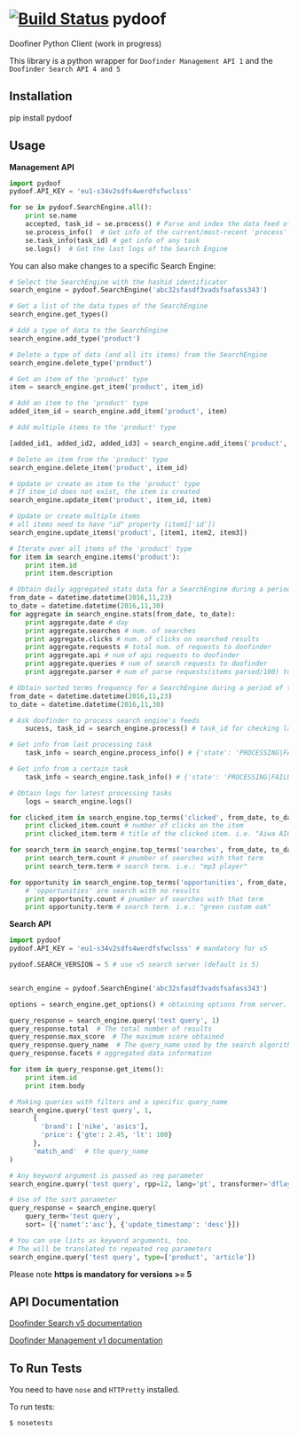 [![Build Status](https://api.travis-ci.org/doofinder/pydoof.svg?branch=master)](https://travis-ci.org/doofinder/pydoof)
pydoof
======

Doofiner Python Client (work in progress)

This library is a python wrapper for `Doofinder Management API 1`
and the `Doofinder Search API 4 and 5`

Installation
------------
  pip install pydoof

Usage
-----
**Management API**

```python
import pydoof
pydoof.API_KEY = 'eu1-s34v2sdfs4werdfsfwclsss'

for se in pydoof.SearchEngine.all():
    print se.name
    accepted, task_id = se.process() # Parse and index the data feed of the Search Engine
    se.process_info()  # Get info of the current/most-recent 'process' task
    se.task_info(task_id) # get info of any task
    se.logs()  # Get the last logs of the Search Engine
```

You can also make changes to a specific Search Engine:
```python
# Select the SearchEngine with the hashid identificator
search_engine = pydoof.SearchEngine('abc32sfasdf3vadsfsafass343')

# Get a list of the data types of the SearchEngine
search_engine.get_types()

# Add a type of data to the SearchEngine
search_engine.add_type('product')

# Delete a type of data (and all its items) from the SearchEngine
search_engine.delete_type('product')

# Get an item of the 'product' type
item = search_engine.get_item('product', item_id)

# Add an item to the 'product' type
added_item_id = search_engine.add_item('product', item)

# Add multiple items to the 'product' type

[added_id1, added_id2, added_id3] = search_engine.add_items('product', [item1, item2, item3])

# Delete an item from the 'product' type
search_engine.delete_item('product', item_id)

# Update or create an item to the 'product' type
# If item_id does not exist, the item is created
search_engine.update_item('product', item_id, item)

# Update or create multiple items
# all items need to have "id" property (item1['id'])
search_engine.update_items('product', [item1, item2, item3])

# Iterate over all items of the 'product' type
for item in search_engine.items('product'):
    print item.id
    print item.description

# Obtain daily aggregated stats data for a SearchEngine during a period of time
from_date = datetime.datetime(2016,11,23)
to_date = datetime.datetime(2016,11,30)
for aggregate in search_engine.stats(from_date, to_date):
    print aggregate.date # day
    print aggregate.searches # num. of searches
    print aggregate.clicks # num. of clicks on searched results
    print aggregate.requests # total num. of requests to doofinder
    print aggregate.api # num of api requests to doofinder
    print aggregate.queries # num of search requests to doofinder
    print aggregate.parser # num of parse requests(items parsed/100) to doofinder

# Obtain sorted terms frequency for a SearchEngine during a period of time
from_date = datetime.datetime(2016,11,23)
to_date = datetime.datetime(2016,11,30)

# Ask doofinder to process search engine's feeds
    sucess, task_id = search_engine.process() # task_id for checking later on task progress

# Get info from last processing task
    task_info = search_engine.process_info() # {'state': 'PROCESSING|FAILURE|SUCCESS', ...}

# Get info from a certain task
    task_info = search_engine.task_info() # {'state': 'PROCESSING|FAILURE|SUCCESS', ...}

# Obtain logs for latest processing tasks
    logs = search_engine.logs()

for clicked_item in search_engine.top_terms('clicked', from_date, to_date):
    print clicked_item.count # number of clicks on the item
    print clicked_item.term # title of the clicked item. i.e. "Aiwa AI012 portable mp3 player"

for search_term in search_engine.top_terms('searches', from_date, to_date):
    print search_term.count # pnumber of searches with that term
    print search_term.term # search term. i.e.: "mp3 player"

for opportunity in search_engine.top_terms('opportunities', from_date, to_date):
    # 'opportunities' are search with no results
    print opportunity.count # pnumber of searches with that term
    print opportunity.term # search term. i.e.: "green custom oak"
```

**Search API**

```python
import pydoof
pydoof.API_KEY = 'eu1-s34v2sdfs4werdfsfwclsss' # mandatory for v5

pydoof.SEARCH_VERSION = 5 # use v5 search server (default is 5)


search_engine = pydoof.SearchEngine('abc32sfasdf3vadsfsafass343')

options = search_engine.get_options() # obtaining options from server. (only v5)

query_response = search_engine.query('test query', 1)
query_response.total  # The total number of results
query_response.max_score  # The maximum score obtained
query_response.query_name  # The query_name used by the search algorithm
query_response.facets # aggregated data information

for item in query_response.get_items():
    print item.id
    print item.body

# Making queries with filters and a specific query_name
search_engine.query('test query', 1,
      {
        'brand': ['nike', 'asics'],
        'price': {'gte': 2.45, 'lt': 100}
      },
      'match_and'  # the query_name
)

# Any keyword argument is passed as req parameter
search_engine.query('test query', rpp=12, lang='pt', transformer='dflayer')

# Use of the sort parameter
query_response = search_engine.query(
    query_term='test query',
    sort= [{'namet':'asc'}, {'update_timestamp': 'desc'}])

# You can use lists as keyword arguments, too.
# The will be translated to repeated req parameters
search_engine.query('test query', type=['product', 'article'])
```

Please note **https is mandatory for versions >= 5**

API Documentation
-----------------
[Doofinder Search v5 documentation](https://www.doofinder.com/support/developer/api/search-api)

[Doofinder Management v1 documentation](https://www.doofinder.com/support/developer/api/management-api)


To Run Tests
------------

You need to have `nose` and `HTTPretty` installed.

To run tests:

````shell
$ nosetests
````
